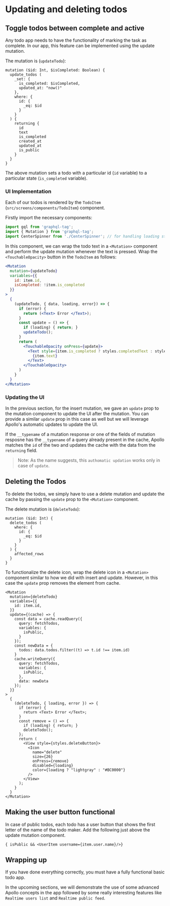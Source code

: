# Updating and deleting todos

## Toggle todos between complete and active

Any todo app needs to have the functionality of marking the task as complete. In our app, this feature can be implemented using the update mutation.

The mutation is (`updateTodo`):

```gql
mutation ($id: Int, $isCompleted: Boolean) {
  update_todos (
    _set: {
      is_completed: $isCompleted,
      updated_at: "now()"
    },
    where: {
      id: {
        _eq: $id
      }
    }
  ) {
    returning {
      id
      text
      is_completed
      created_at
      updated_at
      is_public
    }
  }
}
```

The above mutation sets a todo with a particular id (`id` variable) to a particular state (`is_completed` variable).

### UI Implementation

Each of our todos is rendered by the `TodoItem` (`src/screens/components/TodoItem`) component.

Firstly import the necessary components:

```js
import gql from 'graphql-tag';
import { Mutation } from 'graphql-tag';
import CenterSpinner from './CenterSpinner'; // for handling loading state
```

In this component, we can wrap the todo text in a `<Mutation>` component and perform the update mutation whenever the text is pressed. Wrap the `<TouchableOpacity>` button in the `TodoItem` as follows:

```jsx
<Mutation
  mutation={updateTodo}
  variables={{
    id: item.id,
    isCompleted: !item.is_completed
  }}
>
  {
    (updateTodo, { data, loading, error}) => {
      if (error) {
        return (<Text> Error </Text>);
      }
      const update = () => {
        if (loading) { return; }
        updateTodo();
      }
      return (
        <TouchableOpacity onPress={update}>
          <Text style={item.is_completed ? styles.completedText : styles.activeText}>
            {item.text}
          </Text>
        </TouchableOpacity>
      )
    }
  }
</Mutation>
```

### Updating the UI

In the previous section, for the insert mutation, we gave an `update` prop to the mutation component to update the UI after the mutation. You can provide a similar `update` prop in this case as well but we will leverage Apollo's automatic updates to update the UI.

If the `__typename` of a mutation response or one of the fields of mutation resposne has the `__typename` of a query already present in the cache, Apollo matches the `id` of the two and updates the cache with the data from the `returning` field.

> Note: As the name suggests, this `authomatic updation` works only in case of `update`.

## Deleting the Todos

To delete the todos, we simply have to use a delete mutation and update the cache by passing the `update` prop to the `<Mutation>` component.

The delete mutation is (`deleteTodo`):

```
mutation ($id: Int) {
  delete_todos (
    where: {
      id: {
        _eq: $id
      }
    }
  ) {
    affected_rows
  }
}
```

To functionalize the delete icon, wrap the delete icon in a `<Mutation>` component similar to how we did with insert and update. However, in this case the `update` prop removes the element from cache.

```
<Mutation
  mutation={deleteTodo}
  variables={{
    id: item.id,
  }}
  update={(cache) => {
    const data = cache.readQuery({
      query: fetchTodos,
      variables: {
        isPublic,
      }
    });
    const newData = {
      todos: data.todos.filter((t) => t.id !== item.id)
    }
    cache.writeQuery({
      query: fetchTodos,
      variables: {
        isPublic,
      },
      data: newData
    });
  }}
>
  {
    (deleteTodo, { loading, error }) => {
      if (error) {
        return <Text> Error </Text>;
      }
      const remove = () => {
        if (loading) { return; }
        deleteTodo();
      };
      return (
        <View style={styles.deleteButton}>
          <Icon
            name="delete"
            size={26}
            onPress={remove}
            disabled={loading}
            color={loading ? "lightgray" : "#BC0000"}
          />
        </View>
      );
    }
  }
</Mutation> 
```

## Making the user button functional

In case of public todos, each todo has a user button that shows the first letter of the name of the todo maker. Add the following just above the update mutation component.

```
{ isPublic && <UserItem username={item.user.name}/>}
```

## Wrapping up

If you have done everything correctly, you must have a fully functional basic todo app.

In the upcoming sections, we will demonstrate the use of some advanced Apollo concepts in the app followed by some really interesting features like `Realtime users list` and `Realtime public feed`.
